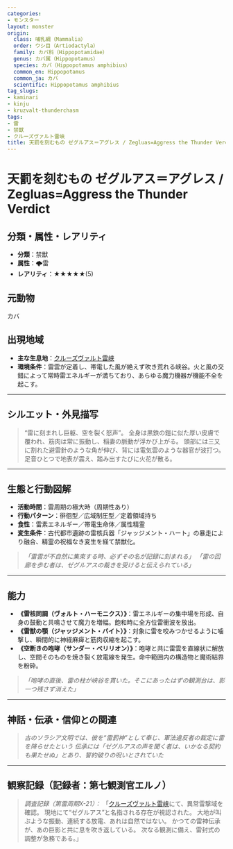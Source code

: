 ```yaml
---
categories:
- モンスター
layout: monster
origin:
  class: 哺乳綱（Mammalia）
  order: ウシ目（Artiodactyla）
  family: カバ科（Hippopotamidae）
  genus: カバ属（Hippopotamus）
  species: カバ（Hippopotamus amphibius）
  common_en: Hippopotamus
  common_ja: カバ
  scientific: Hippopotamus amphibius
tag_slugs:
- kaminari
- kinju
- kruzvalt-thunderchasm
tags:
- 雷
- 禁獣
- クルーズヴァルト雷峡
title: 天罰を刻むもの ゼグルアス＝アグレス / Zegluas=Aggress the Thunder Verdict
---
```


# 天罰を刻むもの ゼグルアス＝アグレス / Zegluas=Aggress the Thunder Verdict

## 分類・属性・レアリティ

* **分類**：禁獣
* **属性**：🌩雷
* **レアリティ**：★★★★★(5)

## 元動物

カバ

## 出現地域

* **主な生息地**：[クルーズヴァルト雷峡](../place/kruzvalt_thunderchasm.md)
* **環境条件**：雷雲が定着し、帯電した風が絶えず吹き荒れる峡谷。火と風の交錯によって常時雷エネルギーが満ちており、あらゆる魔力機器が機能不全を起こす。

---

## シルエット・外見描写

> “雷に刻まれし巨躯、空を裂く怒声”。
> 全身は黒鉄の鎧に似た厚い皮膚で覆われ、筋肉は常に振動し、稲妻の脈動が浮かび上がる。
> 頭部には三又に割れた避雷針のような角が伸び、背には電気雲のような器官が波打つ。
> 足音ひとつで地表が震え、踏み出すたびに火花が散る。

---

## 生態と行動図解

* **活動時間**：雷周期の極大時（周期性あり）
* **行動パターン**：徘徊型／広域制圧型／定着領域持ち
* **食性**：雷素エネルギー／帯電生命体／属性精霊
* **変生条件**：古代都市遺跡の雷核兵器「ジャッジメント・ハート」の暴走により融合、精霊の祝福なき変生を経て禁獣化。

> *「雷雲が不自然に集束する時、必ずその名が記録に刻まれる」*
> *「雷の回廊を歩む者は、ゼグルアスの裁きを受けると伝えられている」*

---

## 能力

* **《雷核同調（ヴォルト・ハーモニクス）》**：雷エネルギーの集中場を形成、自身の鼓動と共鳴させて魔力を増幅。飽和時に全方位雷衝波を放出。
* **《雷獣の顎（ジャッジメント・バイト）》**：対象に雷を咬みつかせるように噛撃し、瞬間的に神経麻痺と筋肉収縮を起こす。
* **《空断きの咆哮（サンダー・ベリリオン）》**：咆哮と共に雷雲を直線状に解放し、空間そのものを焼き裂く放電線を発生。命中範囲内の構造物と魔術結界を粉砕。

> *「咆哮の直後、雷の柱が峡谷を貫いた。そこにあったはずの観測台は、影一つ残さず消えた」*

---

## 神話・伝承・信仰との関連

> *古のソラシア文明では、彼を“雷罰神”として奉じ、軍法違反者の裁定に雷を降らせたという*
> *伝承には「ゼグルアスの声を聞く者は、いかなる契約も果たせぬ」とあり、誓約破りの呪いとされていた*

---

## 観察記録（記録者：第七観測官エルノ）

> *調査記録（第雷周期X-21）：*
> 「[クルーズヴァルト雷峡](../place/kruzvalt_thunderchasm.md)にて、異常雷撃域を確認。
> 現地にて“ゼグルアス”と名指される存在が視認された。
> 大地が叫ぶような振動、連続する放電、あれは自然ではない。
> かつての雷神伝承が、あの巨影と共に息を吹き返している。
> 次なる観測に備え、雷封式の調整が急務である。」